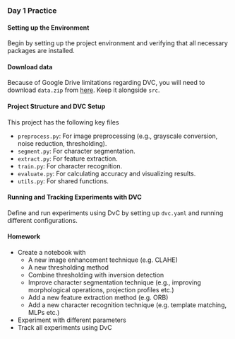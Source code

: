 ### Day 1 Practice

#### Setting up the Environment

Begin by setting up the project environment and verifying that all necessary packages are installed.

#### Download data

Because of Google Drive limitations regarding DVC, you will need to download `data.zip` from [here](https://drive.google.com/file/d/1VvDZKi9SMeSeIvfOJqnouJzh79QYO8lf/view?usp=sharing). Keep it alongside `src`.

#### Project Structure and DVC Setup

This project has the following key files

- `preprocess.py`: For image preprocessing (e.g., grayscale conversion, noise reduction, thresholding).
- `segment.py`: For character segmentation.
- `extract.py`: For feature extraction.
- `train.py`: For character recognition.
- `evaluate.py`: For calculating accuracy and visualizing results.
- `utils.py`: For shared functions.

#### Running and Tracking Experiments with DVC

Define and run experiments using DvC by setting up `dvc.yaml` and running different configurations.

#### Homework

- Create a notebook with 
  - A new image enhancement technique (e.g. CLAHE)
  - A new thresholding method 
  - Combine thresholding with inversion detection
  - Improve character segmentation technique (e.g., improving morphological operations, projection profiles etc.)
  - Add a new feature extraction method (e.g. ORB)
  - Add a new character recognition technique (e.g. template matching, MLPs etc.)
- Experiment with different parameters
- Track all experiments using DvC
